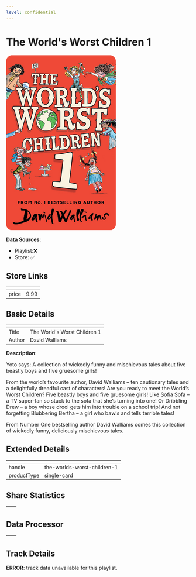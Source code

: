 ```yaml
---
level: confidential
---
```

# The World's Worst Children 1

![card_[eH9wy].png](../../img/cards/card_[eH9wy].png)

**Data Sources**: 

- Playlist:❌
- Store: ✅


## Store Links

| <!-- --> | <!-- --> |
| - | - |
| price | 9.99 |


## Basic Details

| <!-- --> | <!-- --> |
| - | - |
| Title | The World's Worst Children 1 |
| Author | David Walliams |

**Description**:

Yoto says: A collection of wickedly funny and mischievous tales about five beastly boys and five gruesome girls!

From the world’s favourite author, David Walliams – ten cautionary tales and a delightfully dreadful cast of characters! Are you ready to meet the World’s Worst Children? Five beastly boys and five gruesome girls! Like Sofia Sofa – a TV super-fan so stuck to the sofa that she’s turning into one! Or Dribbling Drew – a boy whose drool gets him into trouble on a school trip! And not forgetting Blubbering Bertha – a girl who bawls and tells terrible tales!

From Number One bestselling author David Walliams comes this collection of wickedly funny, deliciously mischievous tales.


## Extended Details

| <!-- --> | <!-- --> |
| - | - |
| handle | the-worlds-worst-children-1 |
| productType | single-card |


## Share Statistics

| <!-- --> | <!-- --> |
| - | - |


## Data Processor

| <!-- --> | <!-- --> |
| - | - |


## Track Details

**ERROR**: track data unavailable for this playlist.
